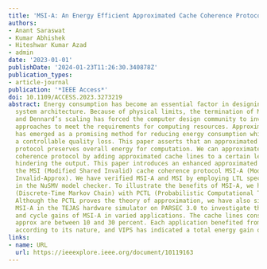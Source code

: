 ```yaml
---
title: 'MSI-A: An Energy Efficient Approximated Cache Coherence Protocol'
authors:
- Anant Saraswat
- Kumar Abhishek
- Hiteshwar Kumar Azad
- admin
date: '2023-01-01'
publishDate: '2024-01-23T11:26:30.340878Z'
publication_types:
- article-journal
publication: '*IEEE Access*'
doi: 10.1109/ACCESS.2023.3273219
abstract: Energy consumption has become an essential factor in designing modern computer
  system architecture. Because of physical limits, the termination of Moore’s law
  and Dennard’s scaling has forced the computer design community to investigate new
  approaches to meet the requirements for computing resources. Approximate computing
  has emerged as a promising method for reducing energy consumption while trading
  a controllable quality loss. This paper asserts that an approximated cache coherence
  protocol preserves overall energy for computation. We can approximate the cache
  coherence protocol by adding approximated cache lines to a certain level without
  hindering the output. This paper introduces an enhanced approximated version of
  the MSI (Modified Shared Invalid) cache coherence protocol MSI-A (Modified Shared
  Invalid-Approx). We have verified MSI-A and MSI by employing LTL specifications
  in the NuSMV model checker. To illustrate the benefits of MSI-A, we have added DTMC
  (Discrete-Time Markov Chain) with PCTL (Probabilistic Computational Tree Logic).
  Although the PCTL proves the theory of approximation, we have also simulated the
  MSI-A in the TEJAS hardware simulator on PARSEC 3.0 to investigate the energy gains
  and cycle gains of MSI-A in varied applications. The cache lines considered to be
  approx are between 10 and 30 percent. Each application benefited from approximation
  according to its nature, and VIPS has indicated a total energy gain of 30.18 percent.
links:
- name: URL
  url: https://ieeexplore.ieee.org/document/10119163
---
```

